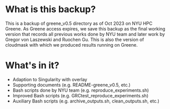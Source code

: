# What is this backup?
This is a backup of greene_v0.5 directory as of Oct 2023 on NYU HPC Greene. As Greene access expires, we save this backup as the final working version that records all previous works done by NYU team and later work by Gregor von Laszewski and Ruochen Gu. This is also the version of cloudmask with which we produced results running on Greene.

# What's in it?
* Adaption to Singularity with overlay
* Supporting documents (e.g. README-greene_v0.5, etc.)
* Bash scripts done by NYU team (e.g. reproduce_experiments.sh)
* Improved Bash scripts (e.g. GRCtest_reproduce_experiments.sh)
* Auxiliary Bash scripts (e.g. archive_outputs.sh, clean_outputs.sh, etc.)
